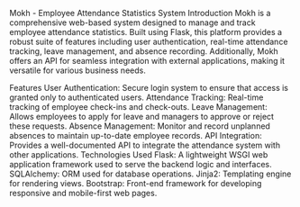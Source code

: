 Mokh - Employee Attendance Statistics System
Introduction
Mokh is a comprehensive web-based system designed to manage and track employee attendance statistics. Built using Flask, this platform provides a robust suite of features including user authentication, real-time attendance tracking, leave management, and absence recording. Additionally, Mokh offers an API for seamless integration with external applications, making it versatile for various business needs.

Features
User Authentication: Secure login system to ensure that access is granted only to authenticated users.
Attendance Tracking: Real-time tracking of employee check-ins and check-outs.
Leave Management: Allows employees to apply for leave and managers to approve or reject these requests.
Absence Management: Monitor and record unplanned absences to maintain up-to-date employee records.
API Integration: Provides a well-documented API to integrate the attendance system with other applications.
Technologies Used
Flask: A lightweight WSGI web application framework used to serve the backend logic and interfaces.
SQLAlchemy: ORM used for database operations.
Jinja2: Templating engine for rendering views.
Bootstrap: Front-end framework for developing responsive and mobile-first web pages.
